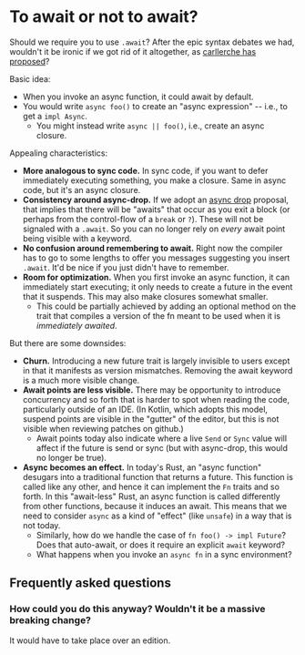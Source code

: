 # To await or not to await?

Should we require you to use `.await`? After the epic syntax debates we had, wouldn't it be ironic if we got rid of it altogether, as [carllerche has proposed](https://carllerche.com/2021/06/17/six-ways-to-make-async-rust-easier/)?

Basic idea:

- When you invoke an async function, it could await by default.
- You would write `async foo()` to create an "async expression" -- i.e., to get a `impl Async`.
  - You might instead write `async || foo()`, i.e., create an async closure.

Appealing characteristics:

- **More analogous to sync code.** In sync code, if you want to defer immediately executing something, you make a closure. Same in async code, but it's an async closure.
- **Consistency around async-drop.** If we adopt an [async drop](../roadmap/async_fn/async_fn_fundamentals/async_drop.md) proposal, that implies that there will be "awaits" that occur as you exit a block (or perhaps from the control-flow of a `break` or `?`). These will not be signaled with a `.await`. So you can no longer rely on _every_ await point being visible with a keyword.
- **No confusion around remembering to await.** Right now the compiler has to go to some lengths to offer you messages suggesting you insert `.await`. It'd be nice if you just didn't have to remember.
- **Room for optimization.** When you first invoke an async function, it can immediately start executing; it only needs to create a future in the event that it suspends. This may also make closures somewhat smaller.
  - This could be partially achieved by adding an optional method on the trait that compiles a version of the fn meant to be used when it is _immediately awaited_.

But there are some downsides:

- **Churn.** Introducing a new future trait is largely invisible to users except in that it manifests as version mismatches. Removing the await keyword is a much more visible change.
- **Await points are less visible.** There may be opportunity to introduce concurrency and so forth that is harder to spot when reading the code, particularly outside of an IDE. (In Kotlin, which adopts this model, suspend points are visible in the "gutter" of the editor, but this is not visible when reviewing patches on github.)
  - Await points today also indicate where a live `Send` or `Sync` value will affect if the future is send or sync (but with async-drop, this would no longer be true).
- **Async becomes an effect.** In today's Rust, an "async function" desugars into a traditional function that returns a future. This function is called like any other, and hence it can implement the `Fn` traits and so forth. In this "await-less" Rust, an async function is called differently from other functions, because it induces an await. This means that we need to consider `async` as a kind of "effect" (like `unsafe`) in a way that is not today.
  - Similarly, how do we handle the case of `fn foo() -> impl Future`? Does that auto-await, or does it require an explicit `await` keyword?
  - What happens when you invoke an `async fn` in a sync environment?

## Frequently asked questions

### How could you do this anyway? Wouldn't it be a massive breaking change?

It would have to take place over an edition.
